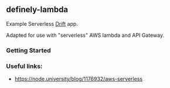 definely-lambda
---

Example Serverless <a href="www.drift.com" target="_blank">Drift</a> app.

Adapted for use with "serverless" AWS lambda and API Gateway.


### Getting Started



### Useful links:
 * https://node.university/blog/1176932/aws-serverless